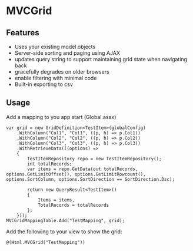 # MVCGrid

## Features
* Uses your existing model objects
* Server-side sorting and paging using AJAX
* updates query string to support maintaining grid state when navigating back
* gracefully degrades on older browsers
* enable filtering with minimal code
* Built-in exporting to csv

## Usage

Add a mapping to you app start (Global.asax)

```
var grid = new GridDefinition<TestItem>(globalConfig)
	.WithColumn("Col1", "Col1", ((p, h) => p.Col1))
	.WithColumn("Col2", "Col2", ((p, h) => p.Col2))
	.WithColumn("Col3", "Col3", ((p, h) => p.Col3))
	.WithRetrieveData(((options) =>
	{
		TestItemRepository repo = new TestItemRepository();
		int totalRecords;
		var items = repo.GetData(out totalRecords, options.GetLimitOffset(), options.GetLimitRowcount(), options.SortColumn, options.SortDirection == SortDirection.Dsc);

		return new QueryResult<TestItem>()
		{
			Items = items,
			TotalRecords = totalRecords
		};
	}));
MVCGridMappingTable.Add("TestMapping", grid);
```

Add the following to your view to show the grid:
```
@(Html.MVCGrid("TestMapping"))
```
